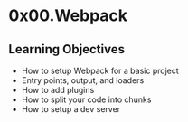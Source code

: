 # 0x00.Webpack

## Learning Objectives

- How to setup Webpack for a basic project
- Entry points, output, and loaders
- How to add plugins
- How to split your code into chunks
- How to setup a dev server
